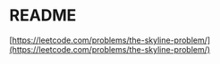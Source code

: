 # README

[https://leetcode.com/problems/the-skyline-problem/](https://leetcode.com/problems/the-skyline-problem/)
